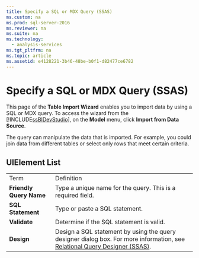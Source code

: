 ```yaml
---
title: Specify a SQL or MDX Query (SSAS)
ms.custom: na
ms.prod: sql-server-2016
ms.reviewer: na
ms.suite: na
ms.technology: 
  - analysis-services
ms.tgt_pltfrm: na
ms.topic: article
ms.assetid: e4128221-3b46-48be-b0f1-d82477ce6782
---
```

# Specify a SQL or MDX Query (SSAS)
  This page of the **Table Import Wizard** enables you to import data by using a SQL or MDX query. To access the wizard from the [!INCLUDE[ssBIDevStudio](../../Topics/TopicNameContainA/includes/ssBIDevStudio_md.md)], on the **Model** menu, click **Import from Data Source**.  
  
 The query can manipulate the data that is imported. For example, you could join data from different tables or select only rows that meet certain criteria.  
  
## UIElement List  
  
|||  
|-|-|  
|Term|Definition|  
|**Friendly Query Name**|Type a unique name for the query. This is a required field.|  
|**SQL Statement**|Type or paste a SQL statement.|  
|**Validate**|Determine if the SQL statement is valid.|  
|**Design**|Design a SQL statement by using the query designer dialog box. For more information, see [Relational Query Designer &#40;SSAS&#41;](../../Topics/TopicNameNotContainA/Relational-Query-Designer--SSAS-.md).|  
  
  